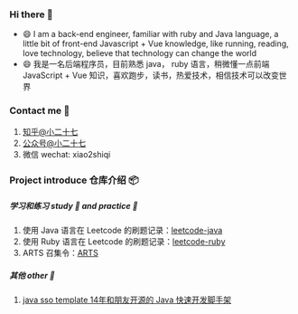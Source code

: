 ### Hi there 👋

- 😄 I am a back-end engineer, familiar with ruby and Java language, a little bit of front-end Javascript + Vue knowledge, like running, reading, love technology, believe that technology can change the world
- 😄 我是一名后端程序员，目前熟悉 java， ruby 语言，稍微懂一点前端 JavaScript + Vue 知识，喜欢跑步，读书，热爱技术，相信技术可以改变世界

### Contact me 📱
1. [知乎@小二十七](https://www.zhihu.com/people/xiao-bin-91/posts) 
2. [公众号@小二十七](https://highlight.s3.cn-northwest-1.amazonaws.com.cn/1564929103262)
3. 微信 wechat: xiao2shiqi

### Project introduce 仓库介绍 📦

##### 学习和练习 study 📕 and practice 🔨
1. 使用 Java 语言在 Leetcode 的刷题记录：[leetcode-java](https://github.com/xiao2shiqi/leetcode-java)
2. 使用 Ruby 语言在 Leetcode 的刷题记录：[leetcode-ruby](https://github.com/xiao2shiqi/leetcode-ruby)
3. ARTS 召集令：[ARTS](https://github.com/xiao2shiqi/ARTS)

##### 其他 other 🔫
1. [java sso template 14年和朋友开源的 Java 快速开发脚手架](https://github.com/ossbar/sso)


<!--
**xiao2shiqi/xiao2shiqi** is a ✨ _special_ ✨ repository because its `README.md` (this file) appears on your GitHub profile.

Here are some ideas to get you started:
- 📕
- 🔭 I’m currently working on ...
- 🌱 I’m currently learning ...
- 👯 I’m looking to collaborate on ...
- 🤔 I’m looking for help with ...
- 💬 Ask me about ...
- 📫 How to reach me: ...
- 😄 Pronouns: ...
- ⚡ Fun fact: ...
-->
